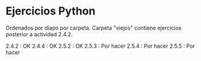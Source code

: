 # Ejercicios Python
Ordenados por diapo por carpeta. Carpeta "viejos" contiene ejercicios posterior a actividad 2.4.2.

2.4.2 : OK
2.4.4 : OK
2.5.2 : OK
2.5.3 : Por hacer
2.5.4 : Por hacer
2.5.5 : Por hacer